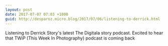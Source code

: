 ```yaml
---
layout: post
date: 2017-07-07 07:03 +1000
guid: http://desparoz.micro.blog/2017/07/06/listening-to-derrick.html
---
```

Listening to Derrick Story's latest The Digitala story podcast. Excited to hear that TWiP (This Week In Photography) podcast is coming back
